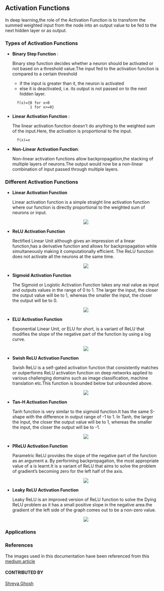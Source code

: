 ## Activation Functions
In deep learning,the role of the Activation Function is to transform the summed weighted input from the node into an output value to be fed to the next hidden layer or as output. 
### Types of Activation Functions

- **Binary Step Function** :

  Binary step function decides whether a neuron should be activated or not based on a threshold value.The input fed to the activation function is compared to a certain threshold
    - if the input is greater than it, the neuron is activated
    - else it is deactivated, i.e. its output is not passed on to the next hidden layer.
  ```
    f(x)={0 for x<0
          1 for x>=0}
  ```
- **Linear Activation Function** :

  The linear activation function doesn't do anything to the weighted sum of the input.Here, the activation is proportional to the input.
  ```
    f(x)=x
  ```
- **Non-Linear Activation Function**:

  Non-linear activation functions allow backpropagation,the stacking of multiple layers of neurons.The output would now be a non-linear combination of input passed through multiple layers.

### Different Activation Functions

- **Linear Activation Function**

  Linear activation function is a simple straight line activation function where our function is directly proportional to the weighted sum of neurons or input.
  <p align="center">
  <img src="https://user-images.githubusercontent.com/72400676/169813324-e562eb26-5db5-4c84-acd6-1dfb4bd975dc.png" />
  </p>

- **ReLU Activation Function**

  Rectified Linear Unit although gives an impression of a linear function,has a derivative function and allows for backpropagation while simultaneously making it computationally efficient. The ReLU function does not activate all the neurons at the same time. 
  <p align="center">
  <img src="https://user-images.githubusercontent.com/72400676/169812862-4c58be24-9ef5-4bb6-8f39-6fb44ff5f6a2.png" />
  </p>


- **Sigmoid Activation Function**

  The Sigmoid or Logistic Activation Function takes any real value as input and outputs values in the range of 0 to 1. The larger the input, the closer the output value will be to 1, whereas the smaller the input, the closer the output will be to 0.
  <p align="center">
  <img src="https://user-images.githubusercontent.com/72400676/169812982-cff4a7da-5231-4161-943b-90d8cadd97d2.png" />
  </p>

- **ELU Activation Function**

  Exponential Linear Unit, or ELU for short, is a variant of ReLU that modifies the slope of the negative part of the function by using a log curve.
  <p align="center">
  <img src="https://user-images.githubusercontent.com/72400676/169813244-6b692873-ebe1-4ea6-817e-5edba572e9b4.png" />
  </p>

- **Swish ReLU Activation Function**

  Swish ReLU is a self-gated activation function that consistently matches or outperforms ReLU activation function on deep networks applied to various challenging domains such as image classification, machine translation etc.This function is bounded below but unbounded above.
  <p align="center">
  <img src="https://user-images.githubusercontent.com/72400676/169813413-5503076c-bf04-4d1a-968a-c7960ccfe025.png" />
  </p>

- **Tan-H Activation Function**

  Tanh function is very similar to the sigmoid function.It has the same S-shape with the difference in output range of -1 to 1. In Tanh, the larger the input, the closer the output value will be to 1, whereas the smaller the input, the closer the output will be to -1.
  <p align="center">
  <img src="https://user-images.githubusercontent.com/72400676/169813999-fb3c2117-d610-4809-829b-9337df37be0a.png" />
  </p>

- **PReLU Activation Function**

  Parametric ReLU provides the slope of the negative part of the function as an argument a. By performing backpropagation, the most appropriate value of a is learnt.It is a variant of ReLU that aims to solve the problem of gradient’s becoming zero for the left half of the axis. 
  <p align="center">
  <img src="https://user-images.githubusercontent.com/72400676/169814069-3218aae9-cd70-45ea-8f43-1f4e722412ba.png" />
  </p>

- **Leaky ReLU Activation Function**

  Leaky ReLU is an improved version of ReLU function to solve the Dying ReLU problem as it has a small positive slope in the negative area.the gradient of the left side of the graph comes out to be a non-zero value.
  <p align="center">
  <img src="https://user-images.githubusercontent.com/72400676/169814188-0ddbd89a-d123-4a6d-83bc-8e152f5fa117.png" />
  </p>

### Applications

### References

The images used in this documentation have been referenced from this [medium article](https://towardsdatascience.com/activation-functions-neural-networks-1cbd9f8d91d6)

#### CONTRIBUTED BY

[Shreya Ghosh](https://github.com/shreya024)
